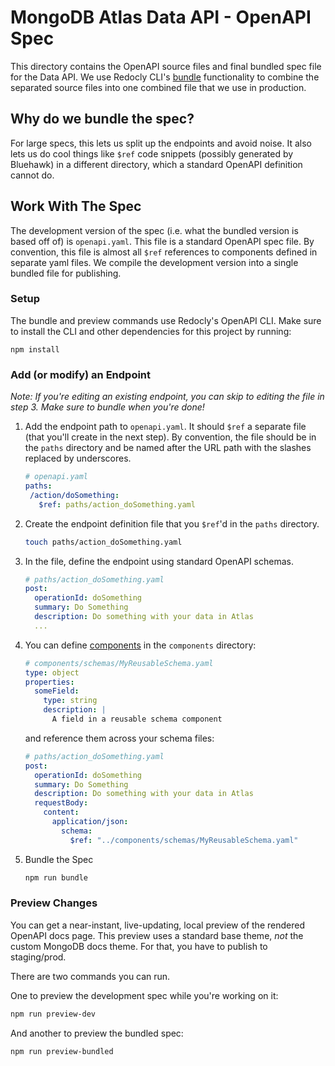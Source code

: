 # MongoDB Atlas Data API - OpenAPI Spec

This directory contains the OpenAPI source files and final bundled spec file for
the Data API. We use Redocly CLI's
[bundle](https://redocly.com/docs/cli/commands/bundle/) functionality to combine
the separated source files into one combined file that we use in production.

## Why do we bundle the spec?

For large specs, this lets us split up the endpoints and avoid noise. It also
lets us do cool things like `$ref` code snippets (possibly generated by
Bluehawk) in a different directory, which a standard OpenAPI definition cannot
do.

## Work With The Spec

The development version of the spec (i.e. what the bundled version is based off
of) is `openapi.yaml`. This file is a standard OpenAPI spec file. By convention,
this file is almost all `$ref` references to components defined in separate yaml
files. We compile the development version into a single bundled file for
publishing.

### Setup

The bundle and preview commands use Redocly's OpenAPI CLI. Make sure to install
the CLI and other dependencies for this project by running:

```
npm install
```

### Add (or modify) an Endpoint

*Note: If you're editing an existing endpoint, you can skip to editing the file in step 3. Make sure to bundle when you're done!*

1. Add the endpoint path to `openapi.yaml`. It should `$ref` a separate file
   (that you'll create in the next step). By convention, the file should be in
   the `paths` directory and be named after the URL path with the slashes
   replaced by underscores.

   ```yaml
   # openapi.yaml
   paths:
    /action/doSomething:
      $ref: paths/action_doSomething.yaml
   ```

2. Create the endpoint definition file that you `$ref`'d in the `paths`
   directory.

   ```sh
   touch paths/action_doSomething.yaml
   ```

3. In the file, define the endpoint using standard OpenAPI schemas.

   ```yaml
   # paths/action_doSomething.yaml
   post:
     operationId: doSomething
     summary: Do Something
     description: Do something with your data in Atlas
     ...
   ```

4. You can define
   [components](https://swagger.io/docs/specification/components/) in the
   `components` directory:

   ```yaml
   # components/schemas/MyReusableSchema.yaml
   type: object
   properties:
     someField:
       type: string
       description: |
         A field in a reusable schema component
   ```

   and reference them across your schema files:

   ```yaml
   # paths/action_doSomething.yaml
   post:
     operationId: doSomething
     summary: Do Something
     description: Do something with your data in Atlas
     requestBody:
       content:
         application/json:
           schema:
             $ref: "../components/schemas/MyReusableSchema.yaml"
   ```

5. Bundle the Spec

   ```sh
   npm run bundle
   ```

### Preview Changes

You can get a near-instant, live-updating, local preview of the rendered OpenAPI
docs page. This preview uses a standard base theme, *not* the custom MongoDB
docs theme. For that, you have to publish to staging/prod.

There are two commands you can run.

One to preview the development spec while you're working on it:

```sh
npm run preview-dev
```

And another to preview the bundled spec:

```sh
npm run preview-bundled
```
